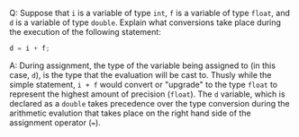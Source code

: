 Q: Suppose that `i` is a variable of type `int`, `f` is a variable of type
`float`, and `d` is a variable of type `double`. Explain what conversions take
place during the execution of the following statement:

```c
d = i + f;
```

A: During assignment, the type of the variable being assigned to (in this case,
`d`), is the type that the evaluation will be cast to. Thusly while the
simple statement, `i + f` would convert or "upgrade" to the type `float` to represent the highest amount
of precision (`float`). The `d` variable, which is declared as a `double` takes
precedence over the type conversion during the arithmetic evalution that takes
place on the right hand side of the assignment operator (`=`).
